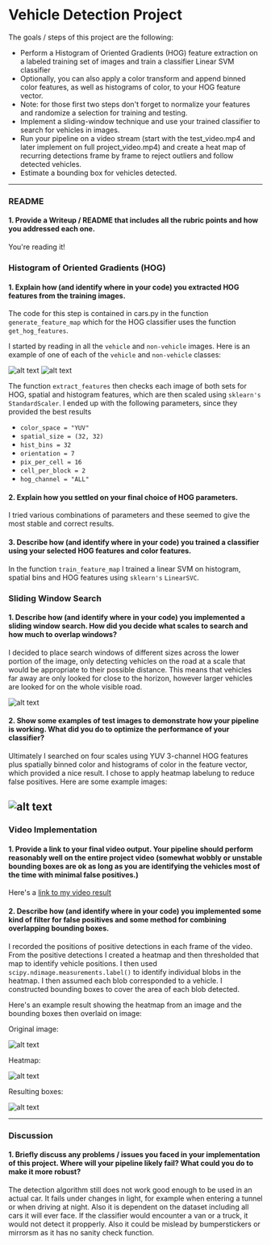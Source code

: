 # Vehicle Detection Project

The goals / steps of this project are the following:

* Perform a Histogram of Oriented Gradients (HOG) feature extraction on a labeled training set of images and train a classifier Linear SVM classifier
* Optionally, you can also apply a color transform and append binned color features, as well as histograms of color, to your HOG feature vector.
* Note: for those first two steps don't forget to normalize your features and randomize a selection for training and testing.
* Implement a sliding-window technique and use your trained classifier to search for vehicles in images.
* Run your pipeline on a video stream (start with the test_video.mp4 and later implement on full project_video.mp4) and create a heat map of recurring detections frame by frame to reject outliers and follow detected vehicles.
* Estimate a bounding box for vehicles detected.

[//]: # (Image References)
[image1]: ./writeup/car.png
[image2]: ./writeup/noncar.png
[image3]: ./writeup/boxes.jpg
[image4]: ./writeup/boxes_around_cars.jpg
[image5]: ./writeup/heatmap.jpg
[image6]: ./writeup/heatmap_cars.jpg
[image7]: ./writeup/test1.jpg
[video1]: ./project_video.mp4

-----

### README

#### 1. Provide a Writeup / README that includes all the rubric points and how you addressed each one.
You're reading it!

### Histogram of Oriented Gradients (HOG)

#### 1. Explain how (and identify where in your code) you extracted HOG features from the training images.

The code for this step is contained in cars.py in the function `generate_feature_map` which for the HOG classifier uses the function `get_hog_features`.

I started by reading in all the `vehicle` and `non-vehicle` images.  Here is an example of one of each of the `vehicle` and `non-vehicle` classes:

![alt text][image1]
![alt text][image2]

The function `extract_features` then checks each image of both sets for HOG, spatial and histogram features, which are then scaled using `sklearn's` `StandardScaler`.
I ended up with the following parameters, since they provided the best results
* `color_space = "YUV"`
* `spatial_size = (32, 32)`
* `hist_bins = 32`
* `orientation = 7`
* `pix_per_cell = 16`
* `cell_per_block = 2`
* `hog_channel = "ALL"`

#### 2. Explain how you settled on your final choice of HOG parameters.

I tried various combinations of parameters and these seemed to give the most stable and correct results.

#### 3. Describe how (and identify where in your code) you trained a classifier using your selected HOG features and color features.

In the function `train_feature_map` I trained a linear SVM on histogram, spatial bins and HOG features using `sklearn's` `LinearSVC`.

### Sliding Window Search

#### 1. Describe how (and identify where in your code) you implemented a sliding window search.  How did you decide what scales to search and how much to overlap windows?

I decided to place search windows of different sizes across the lower portion of the image, only detecting vehicles on the road at a scale that would be appropriate to their possible distance.
This means that vehicles far away are only looked for close to the horizon, however larger vehicles are looked for on the whole visible road.

![alt text][image3]

#### 2. Show some examples of test images to demonstrate how your pipeline is working.  What did you do to optimize the performance of your classifier?

Ultimately I searched on four scales using YUV 3-channel HOG features plus spatially binned color and histograms of color in the feature vector, which provided a nice result. I chose to apply heatmap labelung to reduce false positives. Here are some example images:

![alt text][image4]
---

### Video Implementation

#### 1. Provide a link to your final video output.  Your pipeline should perform reasonably well on the entire project video (somewhat wobbly or unstable bounding boxes are ok as long as you are identifying the vehicles most of the time with minimal false positives.)
Here's a [link to my video result](./writeup/project_Final.mp4)


#### 2. Describe how (and identify where in your code) you implemented some kind of filter for false positives and some method for combining overlapping bounding boxes.

I recorded the positions of positive detections in each frame of the video.  From the positive detections I created a heatmap and then thresholded that map to identify vehicle positions.  I then used `scipy.ndimage.measurements.label()` to identify individual blobs in the heatmap.  I then assumed each blob corresponded to a vehicle.  I constructed bounding boxes to cover the area of each blob detected.

Here's an example result showing the heatmap from an image and the bounding boxes then overlaid on image:

Original image:

![alt text][image7]

Heatmap:

![alt text][image6]

Resulting boxes:

![alt text][image4]


---

### Discussion

#### 1. Briefly discuss any problems / issues you faced in your implementation of this project.  Where will your pipeline likely fail?  What could you do to make it more robust?

The detection algorithm still does not work good enough to be used in an actual car. It fails under changes in light, for example when entering a tunnel or when driving at night. Also it is dependent on the dataset including all cars it will ever face. If the classifier would encounter a van or a truck, it would not detect it propperly. Also it could be mislead by bumperstickers or mirrorsm as it has no sanity check function.
